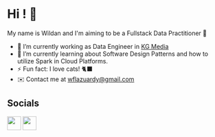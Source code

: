 # Hi ! 👋

My name is Wildan and I'm aiming to be a Fullstack Data Practitioner 🎯

- 🔨 I’m currently working as Data Engineer in [KG Media](https://www.linkedin.com/company/kompas-gramedia/)
- 📖 I’m currently learning about Software Design Patterns and how to utilize Spark in Cloud Platforms. 
- ⚡ Fun fact: I love cats! 🐈‍⬛
- ✉️ Contact me at [wflazuardy@gmail.com](mailto:wflazuardy@gmail.com)

## Socials

<p align="left">
<a href="https://www.github.com/wflazuardy" target="_blank" rel="noreferrer"><img src="https://raw.githubusercontent.com/danielcranney/readme-generator/main/public/icons/socials/github.svg" width="32" height="32" /></a>
<a href="https://www.linkedin.com/in/wflazuardy" target="_blank" rel="noreferrer"><img src="https://raw.githubusercontent.com/danielcranney/readme-generator/main/public/icons/socials/linkedin.svg" width="32" height="32" /></a>
</p>

<!-- ### Languages & Tools 🛠: -->
<!-- <code><img height="20" src="https://raw.githubusercontent.com/github/explore/80688e429a7d4ef2fca1e82350fe8e3517d3494d/topics/python/python.png"></code>
<code><img height="20" src="https://raw.githubusercontent.com/github/explore/80688e429a7d4ef2fca1e82350fe8e3517d3494d/topics/python/python.png"></code> -->


